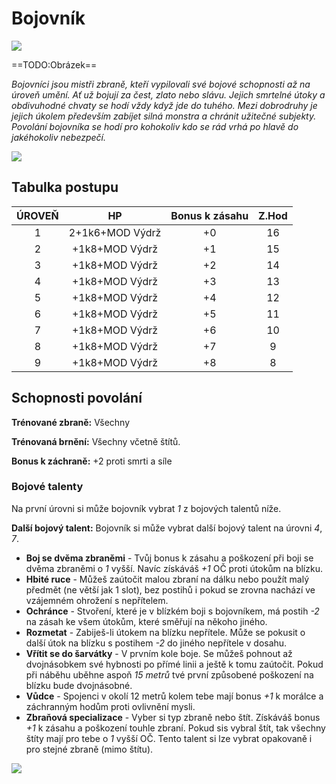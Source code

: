 # Bojovník

<img src="/assets/sep_line.png"/>

==TODO:Obrázek==

*Bojovníci jsou mistři zbraně, kteří vypilovali své bojové schopnosti až na úroveň umění. Ať už bojují za čest, zlato nebo slávu. Jejich smrtelné útoky a obdivuhodné chvaty se hodí vždy když jde do tuhého. Mezi dobrodruhy je jejich úkolem především zabíjet silná monstra a chránit užitečné subjekty. Povolání bojovníka se hodí pro kohokoliv kdo se rád vrhá po hlavě do jakéhokoliv nebezpečí.*

<img src="/assets/sep_line.png"/>

## Tabulka postupu

| ÚROVEŇ |       HP        | Bonus k zásahu | Z.Hod |
| :----: | :-------------: | :------------: | :---: |
|   1    | 2+1k6+MOD Výdrž |       +0       |  16   |
|   2    | +1k8+MOD Výdrž  |       +1       |  15   |
|   3    | +1k8+MOD Výdrž  |       +2       |  14   |
|   4    | +1k8+MOD Výdrž  |       +3       |  13   |
|   5    | +1k8+MOD Výdrž  |       +4       |  12   |
|   6    | +1k8+MOD Výdrž  |       +5       |  11   |
|   7    | +1k8+MOD Výdrž  |       +6       |  10   |
|   8    | +1k8+MOD Výdrž  |       +7       |   9   |
|   9    | +1k8+MOD Výdrž  |       +8       |   8   |

## Schopnosti povolání

**Trénované zbraně:** Všechny 

**Trénovaná brnění:** Všechny včetně štítů.

**Bonus k záchraně:** +2 proti smrti a síle

### Bojové talenty

Na první úrovni si může bojovník vybrat *1* z bojových talentů níže.

**Další bojový talent:** Bojovník si může vybrat další bojový talent na úrovni *4*, *7*.

- **Boj se dvěma zbraněmi** - Tvůj bonus k zásahu a poškození při boji se dvěma zbraněmi o *1* vyšší. Navíc získáváš *+1* OČ proti útokům na blízku.
- **Hbité ruce** - Můžeš zaútočit malou zbraní na dálku nebo použít malý předmět (ne větší jak 1 slot), bez postihů i pokud se zrovna nachází ve vzájemném ohrožení s nepřítelem.
- **Ochránce** - Stvoření, které je v blízkém boji s bojovníkem, má postih *-2* na zásah ke všem útokům, které směřují na někoho jiného.
- **Rozmetat** - Zabiješ-li útokem na blízku nepřítele. Může se pokusit o další útok na blízku s postihem *-2* do jiného nepřítele v dosahu.
- **Vřítit se do šarvátky** - V prvním kole boje. Se můžeš pohnout až dvojnásobkem své hybnosti po přímé linii a ještě k tomu zaútočit. Pokud při náběhu uběhne aspoň *15 metrů* tvé první způsobené poškození na blízku bude dvojnásobné.
- **Vůdce** - Spojenci v okolí 12 metrů kolem tebe mají bonus *+1* k morálce a záchranným hodům proti ovlivnění mysli.
- **Zbraňová specializace** - Vyber si typ zbraně nebo štít. Získáváš bonus *+1* k zásahu a poškození touhle zbraní. Pokud sis vybral štít, tak všechny štíty mají pro tebe o *1* vyšší OČ. Tento talent si lze vybrat opakovaně i pro stejné zbraně (mimo štítu). 

<img src="/assets/sep_line.png"/>
